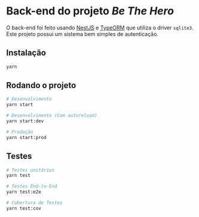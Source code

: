 # Back-end do projeto _Be The Hero_

O back-end foi feito usando [NestJS](https://nestjs.com/) e [TypeORM](https://typeorm.io/) que utiliza o driver `sqlite3`. Este projeto possui um sistema bem simples de autenticação.

## Instalação

```sh
yarn
```

## Rodando o projeto

```sh
# Desenvolvimento
yarn start

# Desenvolvimento (Com autoreload)
yarn start:dev

# Produção
yarn start:prod
```

## Testes

```sh
# Testes unitários
yarn test

# Testes End-to-End
yarn test:e2e

# Cobertura de Testes
yarn test:cov
```
